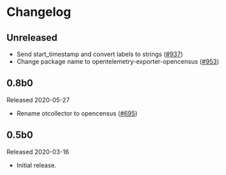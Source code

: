 # Changelog

## Unreleased

- Send start_timestamp and convert labels to strings
  ([#937](https://github.com/open-telemetry/opentelemetry-python/pull/937))
- Change package name to opentelemetry-exporter-opencensus
  ([#953](https://github.com/open-telemetry/opentelemetry-python/pull/953))

## 0.8b0

Released 2020-05-27

- Rename otcollector to opencensus
  ([#695](https://github.com/open-telemetry/opentelemetry-python/pull/695))

## 0.5b0

Released 2020-03-16

- Initial release.
